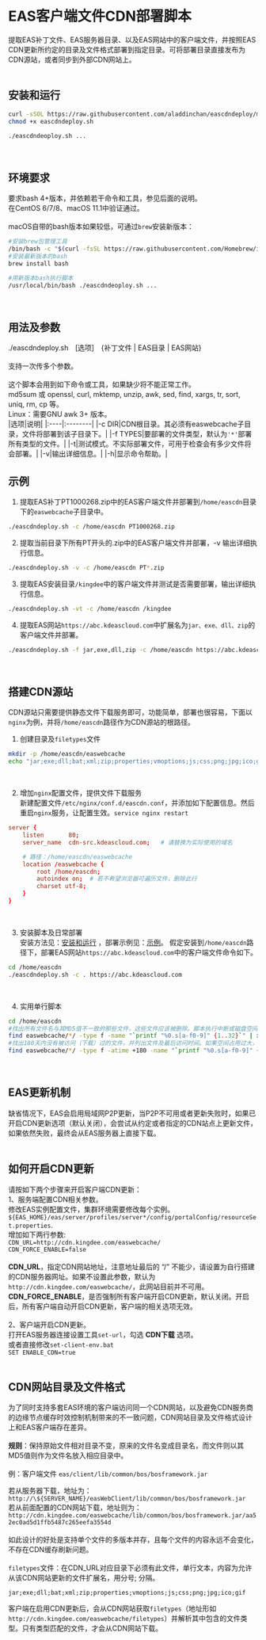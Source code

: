 # EAS客户端文件CDN部署脚本
提取EAS补丁文件、EAS服务器目录、以及EAS网站中的客户端文件，并按照EAS CDN更新所约定的目录及文件格式部署到指定目录。可将部署目录直接发布为CDN源站，或者同步到外部CDN网站上。<br/>
<br/>

## 安装和运行
```bash
curl -sSOL https://raw.githubusercontent.com/aladdinchan/eascdndeploy/main/eascdndeploy.sh
chmod +x eascdndeploy.sh

./eascdndeoploy.sh ...
```
<br/>

## 环境要求
要求bash 4+版本，并依赖若干命令和工具，参见后面的说明。<br/>
在CentOS 6/7/8、macOS 11.1中验证通过。<br/>
<br/>
macOS自带的bash版本如果较低，可通过`brew`安装新版本：<br/>
```bash
#安装brew包管理工具
/bin/bash -c "$(curl -fsSL https://raw.githubusercontent.com/Homebrew/install/HEAD/install.sh)"
#安装最新版本的bash
brew install bash

#用新版本bash执行脚本
/usr/local/bin/bash ./eascdndeoploy.sh ...
```
<br/>

## 用法及参数
./eascdndeploy.sh&emsp;[选项]&emsp;{补丁文件&nbsp;|&nbsp;EAS目录&nbsp;|&nbsp;EAS网站}<br/>
<br/>
支持一次传多个参数。<br/>
<br/>
这个脚本会用到如下命令或工具，如果缺少将不能正常工作。<br/>
md5sum 或 openssl, curl, mktemp, unzip, awk, sed, find, xargs, tr, sort, uniq, rm, cp 等。<br/>
Linux：需要GNU awk 3+ 版本。<br/>
|选项|说明|
|:----|:--------|
|-c DIR|CDN根目录。其必须有easwebcache子目录，文件将部署到该子目录下。|
|-f TYPES|要部署的文件类型，默认为`'*'`部署所有类型的文件。|
|-t|测试模式。不实际部署文件，可用于检查会有多少文件将会部署。|
|-v|输出详细信息。|
|-h|显示命令帮助。|
<br/>

## 示例
1. 提取EAS补丁PT1000268.zip中的EAS客户端文件并部署到`/home/eascdn`目录下的`easwebcache`子目录中。<br/>
```bash
./eascdndeploy.sh -c /home/eascdn PT1000268.zip
```
2. 提取当前目录下所有PT开头的.zip中的EAS客户端文件并部署，-v 输出详细执行信息。<br/>
```bash
./eascdndeploy.sh -v -c /home/eascdn PT*.zip
```
3. 提取EAS安装目录`/kingdee`中的客户端文件并测试是否需要部署，输出详细执行信息。<br/>
```bash
./eascdndeploy.sh -vt -c /home/eascdn /kingdee
```
4. 提取EAS网站`https://abc.kdeascloud.com`中扩展名为`jar、exe、dll、zip`的客户端文件并部署。<br/>
```bash
./eascdndeploy.sh -f jar,exe,dll,zip -c /home/eascdn https://abc.kdeascloud.com
```
<br/>

## 搭建CDN源站
CDN源站只需要提供静态文件下载服务即可，功能简单，部署也很容易，下面以`nginx`为例，并将`/home/eascdn`路径作为CDN源站的根路径。
1. 创建目录及`filetypes`文件<br/>
```bash
mkdir -p /home/eascdn/easwebcache
echo "jar;exe;dll;bat;xml;zip;properties;vmoptions;js;css;png;jpg;ico;gif" > /home/eascdn/easwebcache/filetypes
```
<br/>

2. 增加`nginx`配置文件，提供文件下载服务<br/>
新建配置文件`/etc/nginx/conf.d/eascdn.conf`，并添加如下配置信息。然后重启`nginx`服务，让配置生效。`service nginx restart` <br/>
```conf
server {
    listen       80;
    server_name  cdn-src.kdeascloud.com;   # 请替换为实际使用的域名

    # 路径：/home/eascdn/easwebcache
    location /easwebcache {
        root /home/eascdn;
        autoindex on;  # 若不希望浏览器可遍历文件，删除此行
        charset utf-8;
    }
}
```
<br/>

3. 安装脚本及日常部署<br/>
安装方法见：[安装和运行](#安装和运行) ，部署示例见：[示例](#示例)。
假定安装到`/home/eascdn`路径下，部署EAS网站`https://abc.kdeascloud.com`中的客户端文件命令如下。
```bash
cd /home/eascdn
./eascdndeploy.sh -c . https://abc.kdeascloud.com
```
<br/>

4. 实用单行脚本<br/>
```bash
cd /home/eascdn
#找出所有文件名与其MD5值不一致的那些文件，这些文件应该被删除。脚本执行中断或磁盘空间不足可能引发这种情况。
find easwebcache/*/ -type f -name "`printf "%0.s[a-f0-9]" {1..32}`" | xargs md5sum | awk '! index($2,$1)'
#找出180天内没有被访问（下载）过的文件，并列出文件及最后访问时间。如果空间占用过大，考虑清理这些文件。
find easwebcache/*/ -type f -atime +180 -name "`printf "%0.s[a-f0-9]" {1..32}`" -exec ls -lu {} \;
```
<br/>

## EAS更新机制
缺省情况下，EAS会启用局域网P2P更新，当P2P不可用或者更新失败时，如果已开启CDN更新选项（默认关闭），会尝试从约定或者指定的CDN站点上更新文件，如果依然失败，最终会从EAS服务器上直接下载。<br/>
<br/>

## 如何开启CDN更新
请按如下两个步骤来开启客户端CDN更新：<br/>
1、服务端配置CDN相关参数。<br/>
修改EAS实例配置文件，集群环境需要修改每个实例。`${EAS_HOME}/eas/server/profiles/server*/config/portalConfig/resourceSet.properties`. <br/>
增加如下两行参数: <br/>
`CDN_URL=http://cdn.kingdee.com/easwebcache/` <br/>
`CDN_FORCE_ENABLE=false` <br/>
<br/>
**CDN_URL**，指定CDN网站地址，注意地址最后的 “/” 不能少，请设置为自行搭建的CDN服务器网址。如果不设置此参数，默认为`http://cdn.kingdee.com/easwebcache/`，此网站目前并不可用。<br/>
**CDN_FORCE_ENABLE**，是否强制所有客户端开启CDN更新，默认关闭。开启后，所有客户端自动开启CDN更新，客户端的相关选项无效。<br/>
<br/>
2、客户端开启CDN更新。<br/>
打开EAS服务器连接设置工具`set-url`，勾选 **CDN下载** 选项。<br/>
或者直接修改`set-client-env.bat` <br/>
`SET ENABLE_CDN=true` <br/>
<br/>

## CDN网站目录及文件格式
为了同时支持多套EAS环境的客户端访问同一个CDN网站，以及避免CDN服务商的边缘节点缓存时效控制机制带来的不一致问题，CDN网站目录及文件格式设计上和EAS客户端存在差异。<br/>
<br/>
**规则**：保持原始文件相对目录不变，原来的文件名变成目录名，而文件则以其MD5值则作为文件名放入相应目录中。<br/>
<br/>
例：客户端文件 `eas/client/lib/common/bos/bosframework.jar` <br/> 

若从服务器下载，地址为：<br/>
`http://\${SERVER_NAME}/easWebClient/lib/common/bos/bosframework.jar` <br/>
若从前面配置的CDN网站下载，地址则为：<br/>
`http://cdn.kingdee.com/easwebcache/lib/common/bos/bosframework.jar/aa52ec0ad5d1ffb5487c265eefa3554d` <br/>
<br/>
如此设计的好处是支持单个文件的多版本并存，且每个文件的内容永远不会变化，不存在CDN缓存刷新问题。<br/>
<br/>
`filetypes`文件：在CDN_URL对应目录下必须有此文件，单行文本，内容为允许从该CDN网站更新的文件扩展名，用分号; 分隔。
```
jar;exe;dll;bat;xml;zip;properties;vmoptions;js;css;png;jpg;ico;gif
```
客户端在启用CDN更新后，会从CDN网站获取`filetypes`（地址形如`http://cdn.kingdee.com/easwebcache/filetypes`）并解析其中包含的文件类型。只有类型匹配的文件，才会从CDN网站下载。
<br/>